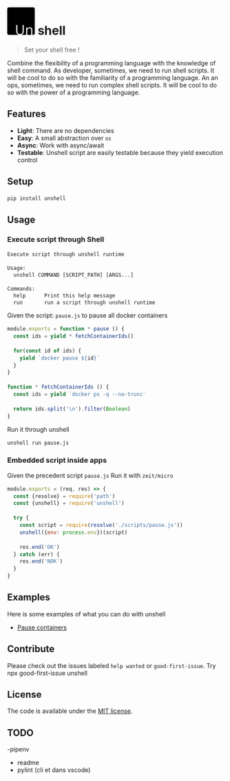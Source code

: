 # ![un](./unshell.png) shell

> Set your shell free !

Combine the flexibility of a programming language with the knowledge of shell command.
As developer, sometimes, we need to run shell scripts. It will be cool to do so with the familiarity of a programming language.
An an ops, sometimes, we need to run complex shell scripts. It will be cool to do so with the power of a programming language.

## Features

* **Light**: There are no dependencies
* **Easy**: A small abstraction over `os`
* **Async**: Work with async/await
* **Testable**: Unshell script are easily testable because they yield execution control

## Setup

```sh
pip install unshell
```

## Usage

### Execute script through Shell
```
Execute script through unshell runtime

Usage:
  unshell COMMAND [SCRIPT_PATH] [ARGS...]

Commands:
  help      Print this help message
  run       run a script through unshell runtime
```

Given the script: `pause.js` to pause all docker containers
```js
module.exports = function * pause () {
  const ids = yield * fetchContainerIds()

  for(const id of ids) {
    yield `docker pause ${id}`
  }
}

function * fetchContainerIds () {
  const ids = yield `docker ps -q --no-trunc`

  return ids.split('\n').filter(Boolean)
}
```

Run it through unshell
```sh
unshell run pause.js
```

### Embedded script inside apps
Given the precedent script `pause.js`
Run it with `zeit/micro`
```js
module.exports = (req, res) => {
  const {resolve} = require('path')
  const {unshell} = require('unshell')

  try {
    const script = require(resolve('./scripts/pause.js'))
    unshell({env: process.env})(script)

    res.end('OK')
  } catch (err) {
    res.end('NOK')
  }
}
```

## Examples
Here is some examples of what you can do with unshell
- [Pause containers](examples/pause-resume-container)

## Contribute
 Please check out the issues labeled `help wanted` or `good-first-issue`. Try npx good-first-issue unshell

## License

The code is available under the [MIT license](LICENSE).

## TODO
-pipenv
- readme
- pylint (cli et dans vscode)
